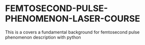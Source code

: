 # FEMTOSECOND-PULSE-PHENOMENON-LASER-COURSE
This is a covers a fundamental background for femtosecond pulse phenomenon description with python
